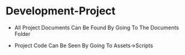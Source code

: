 # Development-Project

- All Project Documents Can Be Found By Going To The Documents Folder

- Project Code Can Be Seen By Going To Assets->Scripts
